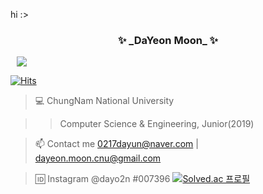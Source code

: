hi :>

<h3 align="center">✨ _DaYeon Moon_ ✨</h3> 

<a href="https://instagram.com/dayo2n">
    <img 
        src="http://img.shields.io/badge/-Instagram-black?style=flat&logo=Instagram&link=https://instagram.com/alpox.dev/"
        style="height : auto; margin-left : 10px; margin-right : 10px;"/>
</a>

[![Hits](https://hits.seeyoufarm.com/api/count/incr/badge.svg?url=https%3A%2F%2Fgithub.com%2Fdayo2n&count_bg=%23BE2549&title_bg=%23FFDFE4&icon=github.svg&icon_color=%23BE2549&title=hits&edge_flat=false)](https://hits.seeyoufarm.com)

> 💻 ChungNam National University

>>   Computer Science & Engineering, Junior(2019)

> 📫 Contact me 0217dayun@naver.com | dayeon.moon.cnu@gmail.com

> 🆔 Instagram @dayo2n
#007396
[![Solved.ac 프로필](http://mazassumnida.wtf/api/generate_badge?boj=ansek217)](https://solved.ac/ansek217)

   
 

